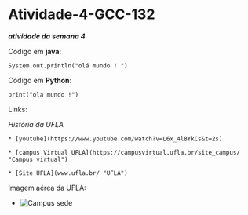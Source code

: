 # Atividade-4-GCC-132
***atividade da semana 4***

Codigo em **java**:

`System.out.println("olá mundo ! ")`

Codigo em **Python**:

`print("ola mundo !")`


Links:

*História da UFLA*

    * [youtube](https://www.youtube.com/watch?v=L6x_4l8YkCs&t=2s)

    * [campus Virtual UFLA](https://campusvirtual.ufla.br/site_campus/ "Campus virtual")

    * [Site UFLA](www.ufla.br/ "UFLA")

Imagem aérea da UFLA:

 * ![Campus sede ](https://s2.glbimg.com/vSQ8Me9sznTGpWkBSnxzvuQtCVM=/0x0:800x533/924x0/smart/filters:strip_icc()/i.s3.glbimg.com/v1/AUTH_59edd422c0c84a879bd37670ae4f538a/internal_photos/bs/2020/m/G/D0SHJASpAEmucAZvby4w/ufla.jpg "Imagem aérea ufla")

